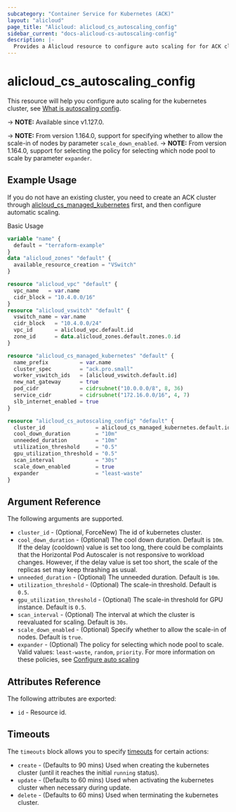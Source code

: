 ```yaml
---
subcategory: "Container Service for Kubernetes (ACK)"
layout: "alicloud"
page_title: "Alicloud: alicloud_cs_autoscaling_config"
sidebar_current: "docs-alicloud-cs-autoscaling-config"
description: |-
  Provides a Alicloud resource to configure auto scaling for for ACK cluster.
---
```


# alicloud_cs_autoscaling_config

This resource will help you configure auto scaling for the kubernetes cluster, see [What is autoscaling config](https://www.alibabacloud.com/help/en/ack/ack-managed-and-ack-dedicated/developer-reference/api-configure-auto-scaling).

-> **NOTE:** Available since v1.127.0.

-> **NOTE:** From version 1.164.0, support for specifying whether to allow the scale-in of nodes by parameter `scale_down_enabled`.
-> **NOTE:** From version 1.164.0, support for selecting the policy for selecting which node pool to scale by parameter `expander`.

## Example Usage
If you do not have an existing cluster, you need to create an ACK cluster through [alicloud_cs_managed_kubernetes](https://registry.terraform.io/providers/aliyun/alicloud/latest/docs/resources/cs_managed_kubernetes) first, and then configure automatic scaling.

Basic Usage

```terraform
variable "name" {
  default = "terraform-example"
}
data "alicloud_zones" "default" {
  available_resource_creation = "VSwitch"
}

resource "alicloud_vpc" "default" {
  vpc_name   = var.name
  cidr_block = "10.4.0.0/16"
}
resource "alicloud_vswitch" "default" {
  vswitch_name = var.name
  cidr_block   = "10.4.0.0/24"
  vpc_id       = alicloud_vpc.default.id
  zone_id      = data.alicloud_zones.default.zones.0.id
}

resource "alicloud_cs_managed_kubernetes" "default" {
  name_prefix          = var.name
  cluster_spec         = "ack.pro.small"
  worker_vswitch_ids   = [alicloud_vswitch.default.id]
  new_nat_gateway      = true
  pod_cidr             = cidrsubnet("10.0.0.0/8", 8, 36)
  service_cidr         = cidrsubnet("172.16.0.0/16", 4, 7)
  slb_internet_enabled = true
}

resource "alicloud_cs_autoscaling_config" "default" {
  cluster_id                = alicloud_cs_managed_kubernetes.default.id
  cool_down_duration        = "10m"
  unneeded_duration         = "10m"
  utilization_threshold     = "0.5"
  gpu_utilization_threshold = "0.5"
  scan_interval             = "30s"
  scale_down_enabled        = true
  expander                  = "least-waste"
}
```

## Argument Reference

The following arguments are supported.

* `cluster_id` - (Optional, ForceNew) The id of kubernetes cluster.
* `cool_down_duration` - (Optional) The cool down duration. Default is `10m`. If the delay (cooldown) value is set too long, there could be complaints that the Horizontal Pod Autoscaler is not responsive to workload changes. However, if the delay value is set too short, the scale of the replicas set may keep thrashing as usual.
* `unneeded_duration` - (Optional) The unneeded duration. Default is `10m`.
* `utilization_threshold` - (Optional) The scale-in threshold. Default is `0.5`. 
* `gpu_utilization_threshold` - (Optional)  The scale-in threshold for GPU instance. Default is `0.5`. 
* `scan_interval` - (Optional) The interval at which the cluster is reevaluated for scaling. Default is `30s`.
* `scale_down_enabled` - (Optional) Specify whether to allow the scale-in of nodes. Default is `true`.
* `expander` - (Optional) The policy for selecting which node pool to scale. Valid values: `least-waste`, `random`, `priority`. For more information on these policies, see [Configure auto scaling](https://www.alibabacloud.com/help/en/container-service-for-kubernetes/latest/auto-scaling-of-nodes#section-3bg-2ko-inl)

## Attributes Reference

The following attributes are exported:
* `id` - Resource id.

## Timeouts

The `timeouts` block allows you to specify [timeouts](https://www.terraform.io/docs/configuration-0-11/resources.html#timeouts) for certain actions:

* `create` - (Defaults to 90 mins) Used when creating the kubernetes cluster (until it reaches the initial `running` status).
* `update` - (Defaults to 60 mins) Used when activating the kubernetes cluster when necessary during update.
* `delete` - (Defaults to 60 mins) Used when terminating the kubernetes cluster.

